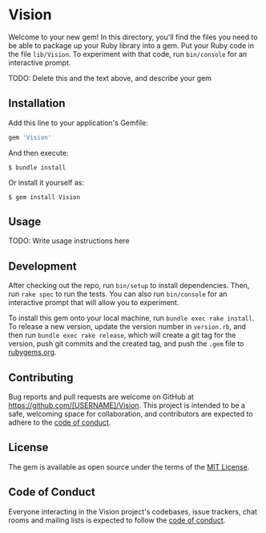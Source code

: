 # Vision

Welcome to your new gem! In this directory, you'll find the files you need to be able to package up your Ruby library into a gem. Put your Ruby code in the file `lib/Vision`. To experiment with that code, run `bin/console` for an interactive prompt.

TODO: Delete this and the text above, and describe your gem

## Installation

Add this line to your application's Gemfile:

```ruby
gem 'Vision'
```

And then execute:

    $ bundle install

Or install it yourself as:

    $ gem install Vision

## Usage

TODO: Write usage instructions here

## Development

After checking out the repo, run `bin/setup` to install dependencies. Then, run `rake spec` to run the tests. You can also run `bin/console` for an interactive prompt that will allow you to experiment.

To install this gem onto your local machine, run `bundle exec rake install`. To release a new version, update the version number in `version.rb`, and then run `bundle exec rake release`, which will create a git tag for the version, push git commits and the created tag, and push the `.gem` file to [rubygems.org](https://rubygems.org).

## Contributing

Bug reports and pull requests are welcome on GitHub at https://github.com/[USERNAME]/Vision. This project is intended to be a safe, welcoming space for collaboration, and contributors are expected to adhere to the [code of conduct](https://github.com/[USERNAME]/Vision/blob/master/CODE_OF_CONDUCT.md).

## License

The gem is available as open source under the terms of the [MIT License](https://opensource.org/licenses/MIT).

## Code of Conduct

Everyone interacting in the Vision project's codebases, issue trackers, chat rooms and mailing lists is expected to follow the [code of conduct](https://github.com/[USERNAME]/Vision/blob/master/CODE_OF_CONDUCT.md).
